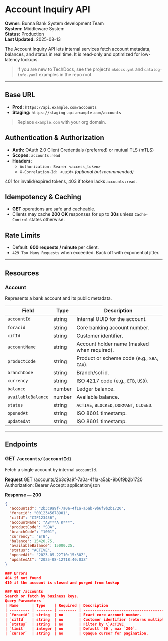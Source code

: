 # Account Inquiry API

**Owner:** Bunna Bank System development Team  
**System:** Middleware System  
**Status:** Production  
**Last Updated:** 2025-08-13

The Account Inquiry API lets internal services fetch account metadata, balances, and status in real time. It is read-only and optimized for low-latency lookups.

> If you are new to TechDocs, see the project’s `mkdocs.yml` and `catalog-info.yaml` examples in the repo root.

---

## Base URL

- **Prod:** `https://api.example.com/accounts`  
- **Staging:** `https://staging-api.example.com/accounts`

> Replace `example.com` with your org domain.

## Authentication & Authorization

- **Auth:** OAuth 2.0 Client Credentials (preferred) or mutual TLS (mTLS)
- **Scopes:** `accounts:read`
- **Headers:**
  - `Authorization: Bearer <access_token>`
  - `X-Correlation-Id: <uuid>` *(optional but recommended)*

401 for invalid/expired tokens, 403 if token lacks `accounts:read`.

## Idempotency & Caching

- **GET** operations are safe and cacheable.
- Clients may cache **200 OK** responses for up to **30s** unless `Cache-Control` states otherwise.

## Rate Limits

- Default: **600 requests / minute** per client.  
- `429 Too Many Requests` when exceeded. Back off with exponential jitter.

---

## Resources

### Account
Represents a bank account and its public metadata.

| Field | Type | Description |
|---|---|---|
| `accountId` | string | Internal UUID for the account. |
| `foracid` | string | Core banking account number. |
| `cifId` | string | Customer identifier. |
| `accountName` | string | Account holder name (masked when required). |
| `productCode` | string | Product or scheme code (e.g., `SBA`, `CAA`). |
| `branchCode` | string | Branch/sol id. |
| `currency` | string | ISO 4217 code (e.g., `ETB`, `USD`). |
| `balance` | number | Ledger balance. |
| `availableBalance` | number | Available balance. |
| `status` | string | `ACTIVE`, `BLOCKED`, `DORMANT`, `CLOSED`. |
| `openedAt` | string | ISO 8601 timestamp. |
| `updatedAt` | string | ISO 8601 timestamp. |

---

## Endpoints

### GET `/accounts/{accountId}`
Fetch a single account by internal `accountId`.

**Request**
GET /accounts/2b3c9a9f-7a0a-4f1a-a5ab-9b6f9b2b1720
Authorization: Bearer <token>
Accept: application/json


**Response — 200**
```json
{
  "accountId": "2b3c9a9f-7a0a-4f1a-a5ab-9b6f9b2b1720",
  "foracid": "0012345678901",
  "cifId": "CIF123456",
  "accountName": "AB***A K***",
  "productCode": "SBA",
  "branchCode": "1001",
  "currency": "ETB",
  "balance": 15420.75,
  "availableBalance": 15000.25,
  "status": "ACTIVE",
  "openedAt": "2023-05-22T10:15:30Z",
  "updatedAt": "2025-08-12T18:40:03Z"
}

### Errors
404 if not found
410 if the account is closed and purged from lookup

### GET /accounts
Search or fetch by business keys.
Query Parameters
| Name      | Type    | Required | Description                             |         |         |           |
| --------- | ------- | -------- | --------------------------------------- | ------- | ------- | --------- |
| `foracid` | string  | no       | Exact core account number.              |         |         |           |
| `cifId`   | string  | no       | Customer identifier (returns multiple). |         |         |           |
| `status`  | string  | no       | Filter by \`ACTIVE                      | BLOCKED | DORMANT | CLOSED\`. |
| `limit`   | integer | no       | Default `50`, max `200`.                |         |         |           |
| `cursor`  | string  | no       | Opaque cursor for pagination.           |         |         |           |
